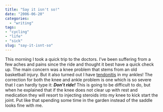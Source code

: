 ```yaml
---
title: "Say it isn't so!"
date: "2006-06-20"
categories: 
  - "writing"
tags:
- "cycling"
- "life"
- "sick"
slug: "say-it-isnt-so"
---
```


This morning I took a quick trip to the doctors. I’ve been suffering from a few aches and pains since the ride and thought it best have a quick check up. The main concern was a knee problem that stems from an old basketball injury. But it also turned out I have [tendonitis][1] in my ankles! The correction for both the knee and ankle problem is one which is so severe that I can hardly type it: _**Don’t ride!**_ This is going to be difficult to do, but when he explained that if the knee does not clear up with rest and medication they will resort to injecting steroids into my knee to kick start the joint. Put like that spending some time in the garden instead of the saddle looks fine with me.

[1]:	https://en.wikipedia.org/wiki/Tendonitis "Tendonitis"